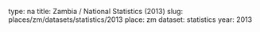 type: na
title: Zambia / National Statistics (2013)
slug: places/zm/datasets/statistics/2013
place: zm
dataset: statistics
year: 2013
